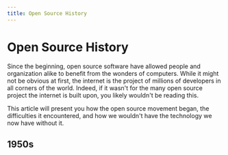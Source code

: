 ```yaml
---
title: Open Source History
---
```


# Open Source History 

Since the beginning, open source software have allowed people and organization alike to benefit from the wonders of computers.
While it might not be obvious at first, the internet is the project of millions of developers in all corners of the world.
Indeed, if it wasn't for the many open source project the internet is built upon, you likely wouldn't be reading this.

This article will present you how the open source movement began, 
the difficulties it encountered, 
and how we wouldn't have the technology we now have without it.

## 1950s

